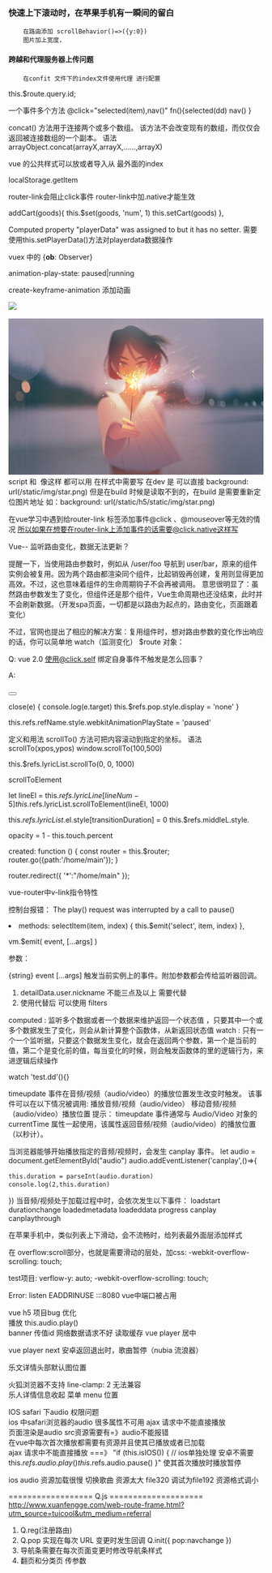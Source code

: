 ### 快速上下滚动时，在苹果手机有一瞬间的留白
		在路由添加 scrollBehavior()=>({y:0})
		图片加上宽度，
#### 跨越和代理服务器上传问题
		在confit 文件下的index文件使用代理 进行配置	

this.$route.query.id;

 一个事件多个方法  @click="selected(item),nav()"  fn(){selected(dd) nav() }


 <router-link :to="{ path:'/home/game', query: { num:  1} }">  

 concat() 方法用于连接两个或多个数组。
该方法不会改变现有的数组，而仅仅会返回被连接数组的一个副本。
语法
arrayObject.concat(arrayX,arrayX,......,arrayX)

vue 的公共样式可以放或者导入从 最外面的index  


localStorage.getItem


router-link会阻止click事件  router-link中加.native才能生效


addCart(goods){
        this.$set(goods, 'num', 1)
        this.setCart(goods)
     },

Computed property "playerData" was assigned to but it has no setter.
需要使用this.setPlayerData()方法对playerdata数据操作


vuex 中的 {__ob__: Observer}


animation-play-state: paused|running


create-keyframe-animation   添加动画

<img src="../../../static/img/star.png">

<img src="static/img/star.png">  script 和 <img src="">	像这样 都可以用
在样式中需要写 在dev 是 可以直接 background: url(/static/img/star.png)
但是在build 时候是读取不到的，在build 是需要重新定位图片地址 如：background: url(/static/h5/static/img/star.png)

在vue学习中遇到给router-link 标签添加事件@click 、@mouseover等无效的情况
所以如果在想要在router-link上添加事件的话需要@click.native这样写


Vue-- 监听路由变化，数据无法更新？

提醒一下，当使用路由参数时，例如从 /user/foo 导航到 user/bar，原来的组件实例会被复用。因为两个路由都渲染同个组件，比起销毁再创建，复用则显得更加高效。不过，这也意味着组件的生命周期钩子不会再被调用。 意思很明显了：虽然路由参数发生了变化，但组件还是那个组件，Vue生命周期也还没结束，此时并不会刷新数据。（开发spa页面，一切都是以路由为起点的，路由变化，页面跟着变化）

不过，官网也提出了相应的解决方案：复用组件时，想对路由参数的变化作出响应的话，你可以简单地 watch（监测变化） $route 对象：



Q: vue 2.0 使用@click.self 绑定自身事件不触发是怎么回事？
<!-- 只当事件在该元素本身（而不是子元素）触发时触发回调 -->

A:
<div v-on:click.self="close" ref="pop">
    <button></button>
</div>

<!--

给组件绑定原生事件

有时候，你可能想在某个组件的根元素上监听一个原生事件。可以使用 .native 修饰 v-on 

-->

<my-component v-on:click.native.self="close"></my-component>

close(e) {
    console.log(e.target)
    this.$refs.pop.style.display = 'none'
}

this.refs.refName.style.webkitAnimationPlayState = 'paused'


定义和用法
scrollTo() 方法可把内容滚动到指定的坐标。
语法
scrollTo(xpos,ypos)
window.scrollTo(100,500)

this.$refs.lyricList.scrollTo(0, 0, 1000)

scrollToElement


let lineEl = this.$refs.lyricLine[lineNum - 5]
this.$refs.lyricList.scrollToElement(lineEl, 1000)


this.$refs.lyricList.$el.style[transitionDuration] = 0
this.$refs.middleL.style.




opacity = 1 - this.touch.percent


created: function () {
  const router = this.$router;
  router.go({path:'/home/main'});
}

router.redirect({
  '*':"/home/main"
});  



vue-router中v-link指令特性

控制台报错： The play() request was interrupted by a call to pause()



<li @click="selectItem(song, index)" class="item" v-for="(song, index) in songs">
methods:
selectItem(item, index) {
        this.$emit('select', item, index)
      },

vm.$emit( event, […args] )

参数：

{string} event
[...args]
触发当前实例上的事件。附加参数都会传给监听器回调。


1) detailData.user.nickname 不能三点及以上 需要代替
2) 使用代替后 可以使用 filters



computed :
监听多个数据或者一个数据来维护返回一个状态值 ，只要其中一个或多个数据发生了变化，则会从新计算整个函数体，从新返回状态值
watch :
只有一个一个监听据，只要这个数据发生变化，就会在返回两个参数，第一个是当前的值，第二个是变化前的值，每当变化的时候，则会触发函数体的里的逻辑行为，来进逻辑后续操作


watch
'test.dd'(){}


timeupdate 事件在音频/视频（audio/video）的播放位置发生改变时触发。
该事件可以在以下情况被调用:
播放音频/视频（audio/video）
移动音频/视频（audio/video）播放位置
提示： timeupdate 事件通常与 Audio/Video 对象的 currentTime 属性一起使用，该属性返回音频/视频（audio/video）的播放位置（以秒计）。

当浏览器能够开始播放指定的音频/视频时，会发生 canplay 事件。
let audio = document.getElementById("audio")
  audio.addEventListener('canplay',()=>{
  <!-- duration 放在canplay事件可以防止duration NaN -->
    this.duration = parseInt(audio.duration)
    console.log(2,this.duration)
  })
当音频/视频处于加载过程中时，会依次发生以下事件：
loadstart
durationchange
loadedmetadata
loadeddata
progress
canplay
canplaythrough


在苹果手机中，类似列表上下滑动，会不流畅时，给列表最外面层添加样式

在  overflow:scroll部分，也就是需要滑动的层处，加css:  -webkit-overflow-scrolling: touch;

test项目: verflow-y: auto;  -webkit-overflow-scrolling: touch;

Error: listen EADDRINUSE :::8080  vue中端口被占用

vue h5 项目bug 优化   
  播放 this.audio.play()  
  banner 传值id 网络数据请求不好  读取缓存
  vue player 居中 
    
  vue player next 安卓返回退出时，歌曲暂停（nubia 流浪器） 
    
  乐文详情头部默认图位置 
    
  火狐浏览器不支持 line-clamp: 2  无法兼容  
    乐人详情信息收起
  菜单 menu 位置  

  IOS safari 下audio 权限问题      
ios 中safari浏览器的audio 很多属性不可用  ajax 请求中不能直接播放    
  页面渲染是audio src资源需要有=》audio不能报错    
  在vue中每次首次播放都需要有资源并且使其已播放或者已加载   
ajax 请求中不能直接播放 ===》 "if (this.isIOS()) {     // ios单独处理 安卓不需要
 this.$refs.audio.play()
 this.$refs.audio.pause()
}"    使其首次播放时播放暂停
      
ios audio 资源加载很慢 切换歌曲 资源太大 file320 调试为file192  资源格式调小   
      


================== Q.js ====================
http://www.xuanfengge.com/web-route-frame.html?utm_source=tuicool&utm_medium=referral

1. Q.reg(注册路由)
2. Q.pop 实现在每次 URL 变更时发生回调
 Q.init({
  pop:navchange
 })
3. 导航条需要在每次页面变更时修改导航条样式
4. 翻页和分类页 传参数
